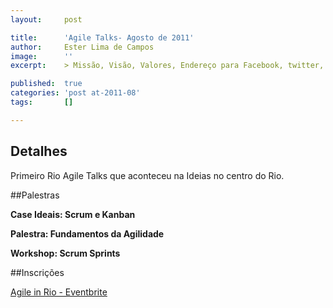 ```yaml
---
layout:     post

title:      'Agile Talks- Agosto de 2011'
author:     Ester Lima de Campos
image:      ''
excerpt:    > Missão, Visão, Valores, Endereço para Facebook, twitter, grupo no google, etc.

published:  true
categories: 'post at-2011-08'
tags:       []

---
```


## Detalhes

Primeiro Rio Agile Talks que aconteceu na Ideias no centro do Rio.

##Palestras

**Case Ideais: Scrum e Kanban**

**Palestra: Fundamentos da Agilidade**

**Workshop: Scrum Sprints**

##Inscrições

<a href="http://agileinrio1-eorg.eventbrite.com/">Agile in Rio - Eventbrite</a>
